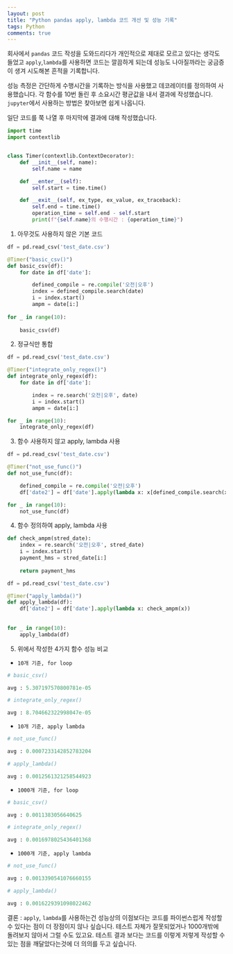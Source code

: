 ```yaml
---
layout: post
title: "Python pandas apply, lambda 코드 개선 및 성능 기록"
tags: Python
comments: true
---
```


회사에서 `pandas` 코드 작성을 도와드리다가 개인적으로 제대로 모르고 있다는 생각도 들었고 `apply`,`lambda`를 사용하면 코드는 깔끔하게 되는데 성능도 나아질까라는 궁금증이 생겨 시도해본 흔적을 기록합니다.

성능 측정은 간단하게 수행시간을 기록하는 방식을 사용했고 데코레이터를 정의하여 사용했습니다.
각 함수를 10번 돌린 후 소요시간 평균값을 내서 결과에 작성했습니다.
`jupyter`에서 사용하는 방법은 찾아보면 쉽게 나옵니다.

일단 코드를 쭉 나열 후 마지막에 결과에 대해 작성했습니다.

```python
import time
import contextlib


class Timer(contextlib.ContextDecorator):
    def __init__(self, name):
        self.name = name

    def __enter__(self):
        self.start = time.time()

    def __exit__(self, ex_type, ex_value, ex_traceback):
        self.end = time.time()
        operation_time = self.end - self.start
        print(f"{self.name}의 수행시간 : {operation_time}")
```

1. 아무것도 사용하지 않은 기본 코드
```python
df = pd.read_csv('test_date.csv')

@Timer("basic_csv()")
def basic_csv(df):
    for date in df['date']:

        defined_compile = re.compile('오전|오후')
        index = defined_compile.search(date)
        i = index.start()
        ampm = date[i:]
        
for _ in range(10):
    
    basic_csv(df)
```

2. 정규식만 통합
```python
df = pd.read_csv('test_date.csv')

@Timer("integrate_only_regex()")
def integrate_only_regex(df):
    for date in df['date']:

        index = re.search('오전|오후', date)
        i = index.start()
        ampm = date[i:]

for _ in range(10):
    integrate_only_regex(df)
```

3. 함수 사용하지 않고 apply, lambda 사용
```python
df = pd.read_csv('test_date.csv')

@Timer("not_use_func()")
def not_use_func(df):

    defined_compile = re.compile('오전|오후')
    df['date2'] = df['date'].apply(lambda x: x[defined_compile.search(x).start():])

for _ in range(10):
    not_use_func(df)
```

4. 함수 정의하여 apply, lambda 사용
```python
def check_ampm(stred_date):
    index = re.search('오전|오후', stred_date)
    i = index.start()
    payment_hms = stred_date[i:]
    
    return payment_hms

df = pd.read_csv('test_date.csv')

@Timer("apply_lambda()")
def apply_lambda(df):
    df['date2'] = df['date'].apply(lambda x: check_ampm(x))
    
    
for _ in range(10):
    apply_lambda(df)
```

5. 위에서 작성한 4가지 함수 성능 비교

- `10개 기준, for loop`

```python
# basic_csv()

avg : 5.307197570800781e-05

# integrate_only_regex()

avg : 8.704662322998047e-05
```


- `10개 기준, apply lambda`

```python
# not_use_func()

avg : 0.0007233142852783204

# apply_lambda()

avg : 0.0012561321258544923
```
        
- `1000개 기준, for loop`

```python
# basic_csv()

avg : 0.0011383056640625

# integrate_only_regex()

avg : 0.0016978025436401368
```

- `1000개 기준, apply lambda`

```python
# not_use_func()

avg : 0.0013390541076660155

# apply_lambda()

avg : 0.0016229391098022462
```

결론 : `apply`, `lambda`를 사용하는건 성능상의 이점보다는 코드를 파이썬스럽게 작성할 수 있다는 점이 더 장점이지 않나 싶습니다. 테스트 자체가 잘못되었거나 1000개밖에 돌려보지 않아서 그럴 수도 있고요. 테스트 결과 보다는 코드를 이렇게 저렇게 작성할 수 있는 점을 깨달았다는것에 더 의의를 두고 싶습니다.